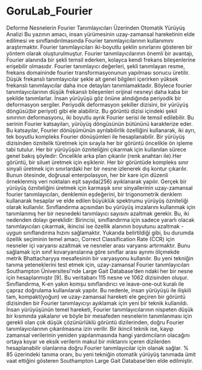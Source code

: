GoruLab_Fourier
===============
Deforme Nesnelerin Fourier Tanımlayıcıları Üzerinden Otomatik Yürüyüş Analizi
      Bu yazının amacı, insan yürümesinin uzay-zamansal hareketinin elde edilmesi ve sınıflandırılmasında Fourier tanımlayıcılarının kullanımını araştırmaktır.
       Fourier tanımlayıcıları iki-boyutlu şeklin sınırlarını gösteren bir yöntem olarak oluşturulmuştur. Fourier tanımlayıcılarının önemli bir avantajı, Fourier alanında bir şekli temsil ederken, kolayca kendi frekans bileşenlerine erişebilir olmasıdır. Fourier tanımlayıcı değerleri, şekli tanımlayan resme, frekans domaininde fourier transformasyonunun yapılması sonucu üretilir. Düşük frekanslı tanımlayıcılar şekle ait genel bilgileri içerirken yüksek frekanslı tanımlayıcılar daha ince detayları tanımlamaktadır. Böylece fourier tanımlayıcılarının düşük frekanslı  bileşenleri orijinal nesneyi daha kaba bir şekilde tanımlarlar.
   İnsan yürüyüşü göz önüne alındığında periyodik bir deformasyon sergiler. Periyodik deformasyon şekiller dizisini, bir yürüyüş döngüsü(bir periyot) gibi ele alabiliriz. Bu görüntü dizisi içindeki şekil sınırının deformasyonu, iki boyutlu ayrık Fourier serisi ile temsil edilebilir. Bu serinin Fourier katsayıları, yürüyüş döngüsünün bütününü karakterize eder. Bu katsayılar,  Fourier dönüşümünün ayrılabilirlik özelliğini kullanarak, iki ayrı, tek boyutlu kompleks Fourier dönüşümleri ile hesaplanabilir. 
      Bir yürüyüş dizisinden öznitelik türetmek için sırayla her bir görüntü öncelikle ön işleme tabi tutulur. Her bir yürüyüşün özniteliğini çıkarmak için kullanılan sürece genel bakış şöyledir:
Öncelikle arka plan çıkarılır (renk anahtarı ile).Her görüntü, bir siluet üretmek için eşiklenir. Her bir görüntüde kompleks sınır sinyali üretmek için sınırlardaki her bir nesne izlenerek dış kontur çıkarılır. Bunun ötesinde, doğrusal enterpolasyon, her bir kare için düzenli örneklenmiş veri noktaları eşit sayıda(256) ayıklanarak yapılır. Gerçek bir yürüyüş özniteliğini üretmek için karmaşık sınır sinyallerinin uzay-zamansal fourier tanımlayıcıları, denklemin eşdeğerini, bir trigonometrik denklem kullanarak hesaplar ve elde edilen büyüklük spektrumu yürüyüş özniteliği olarak kullanılır. Sınıflandırma açısından bu yürüyüş imzalarını kullanmak için tanımlanmış her bir nesnedeki tanımlayıcı sayısını azaltmak gerekir. Bu, iki nedenden dolayı gereklidir: Birincisi, sınıflandırma için sadece yararlı olacak tanımlayıcıları çıkarmak, ikincisi ise özellik alanının boyutunu azaltmak - uygun sınıflandırma hızını sağlamaktır. Yukarıda belirtildiği gibi, bu durumda özellik seçiminin temel amacı, Correct Classification Rate (CCR) için nesneler içi varyansı azaltmak ve nesneler arası varyansı artırmaktır. Bunu sağlamak için sınıf kovaryanslarına  göre sınıflar arası ayrımı  ölçmekde  metrik  Bhattacharyya mesafesinin  bir varyasyonu  kullanılır. Bu yeni tekniğin tanıma yeteneklerini test etmek için, uzay-zamansal Fourier tanımlayıcıları Southampton Üniversitesi'nde Large Gait Database’den ndaki her bir nesne için hesaplanmıştır [9]. Bu veritabanı 115 nesne ve 1062 dizisinden oluşur. Sınıflandırma, K-en yakın komşu sınıflandırıcı ve leave-one-out kuralı ile çapraz doğrulama kullanılarak yapılır. 
    Bu nedenle, insan yürüyüşü ile ilişkili tam, kompakt(yoğun) ve uzay-zamansal hareketi ele geçiren bir görüntü dizisinden bir Fourier tanımlayıcıyı ayıklamak için yeni bir teknik kullanıldı.
   İnsan yürüyüşünün temel hareketi, Fourier tanımlayıcılarının nispeten düşük bir kısmında yakalanır ve böyle bir mesafeden nesnelerin tanımlanması için gerekli olan çok düşük çözünürlüklü görüntü dizilerinden, doğru Fourier tanımlayıcılarının çıkarılmasına izin verilir. Bir ikincil teknik ise, kayıp zamansal verilerinin yeniden yapılanmasında hangi yardımcıların olacağını ortaya koyar ve eksik verilerin makul bir miktarını içeren dizilerden hesaplanabilir olanlarına doğru Fourier tanımlayıcılar için olanak sağlar. % 85 üzerindeki tanıma oranı, bu yeni tekniğin otomatik yürüyüş tanımada ümit vaat ettiğini gösteren Southampton Large Gait Database’den elde edilmiştir.










